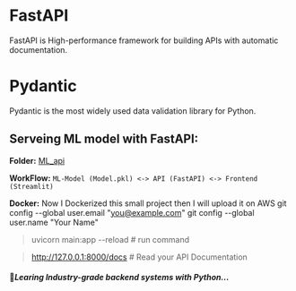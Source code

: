 # FastAPI 
FastAPI is High-performance framework for building APIs with automatic documentation.


# Pydantic
Pydantic is the most widely used data validation library for Python.


## Serveing ML model with FastAPI:
**Folder:** [ML_api](backendAPI/ML_api)

**WorkFlow:** `ML-Model (Model.pkl) <-> API (FastAPI) <-> Frontend (Streamlit)`

**Docker:** Now I Dockerized this small project then I will upload it on AWS   git config --global user.email "you@example.com"
  git config --global user.name "Your Name"


> uvicorn main:app --reload  # run command

> http://127.0.0.1:8000/docs  # Read your API Documentation


#### 🎯*Learing Industry-grade backend systems with Python...*